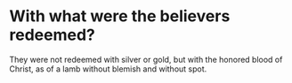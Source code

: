 # With what were the believers redeemed?

They were not redeemed with silver or gold, but with the honored blood of Christ, as of a lamb without blemish and without spot.
